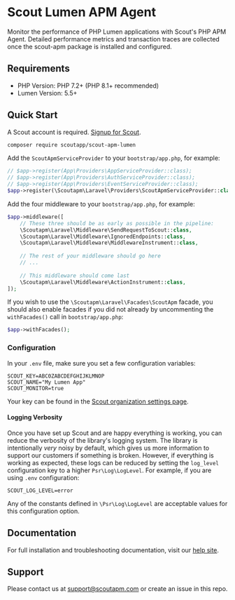 # Scout Lumen APM Agent

Monitor the performance of PHP Lumen applications with Scout's PHP APM Agent.
Detailed performance metrics and transaction traces are collected once the scout-apm package is installed and configured.

## Requirements

* PHP Version: PHP 7.2+ (PHP 8.1+ recommended)
* Lumen Version: 5.5+

## Quick Start

A Scout account is required. [Signup for Scout](https://scoutapm.com/users/sign_up).

```bash
composer require scoutapp/scout-apm-lumen
```

Add the `ScoutApmServiceProvider` to your `bootstrap/app.php`, for example:

```php
// $app->register(App\Providers\AppServiceProvider::class);
// $app->register(App\Providers\AuthServiceProvider::class);
// $app->register(App\Providers\EventServiceProvider::class);
$app->register(\Scoutapm\Laravel\Providers\ScoutApmServiceProvider::class);
```

Add the four middleware to your `bootstrap/app.php`, for example:

```php
$app->middleware([
    // These three should be as early as possible in the pipeline:
    \Scoutapm\Laravel\Middleware\SendRequestToScout::class,
    \Scoutapm\Laravel\Middleware\IgnoredEndpoints::class,
    \Scoutapm\Laravel\Middleware\MiddlewareInstrument::class,
    
    // The rest of your middleware should go here
    // ...
    
    // This middleware should come last
    \Scoutapm\Laravel\Middleware\ActionInstrument::class,
]);
```

If you wish to use the `\Scoutapm\Laravel\Facades\ScoutApm` facade, you should also enable facades if you did not
already by uncommenting the `withFacades()` call in `bootstrap/app.php`:

```php
$app->withFacades();
```

### Configuration

In your `.env` file, make sure you set a few configuration variables:

```
SCOUT_KEY=ABC0ZABCDEFGHIJKLMNOP
SCOUT_NAME="My Lumen App"
SCOUT_MONITOR=true
```

Your key can be found in the [Scout organization settings page](https://scoutapm.com/settings).

#### Logging Verbosity

Once you have set up Scout and are happy everything is working, you can reduce the verbosity of the library's logging
system. The library is intentionally *very* noisy by default, which gives us more information to support our customers
if something is broken. However, if everything is working as expected, these logs can be reduced by setting the
`log_level` configuration key to a higher `Psr\Log\LogLevel`. For example, if you are using `.env` configuration:

```
SCOUT_LOG_LEVEL=error
```

Any of the constants defined in `\Psr\Log\LogLevel` are acceptable values for this configuration option.

## Documentation

For full installation and troubleshooting documentation, visit our [help site](https://docs.scoutapm.com/#lumen).

## Support

Please contact us at support@scoutapm.com or create an issue in this repo.

